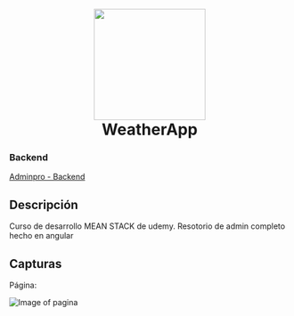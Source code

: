 <h1 align="center">
  <br>
  <img src="https://upload.wikimedia.org/wikipedia/commons/c/cf/Angular_full_color_logo.svg" width="200">
  <br>
  WeatherApp
  <br>
</h1>

### Backend
<a href="www.google.com">Adminpro - Backend</a>

## Descripción

Curso de desarrollo MEAN STACK de udemy. Resotorio de admin completo hecho en angular


## Capturas

Página:

![Image of pagina](public/pagina.png)


